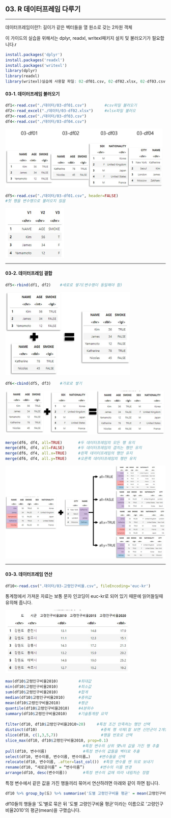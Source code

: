 ## 03. R 데이터프레임 다루기

-----

데이터프레임이란?: 길이가 같은 벡터들을 열 원소로 갖는 2차원 객체

이 가이드의 실습을 위해서는 dplyr, readxl, writexl패키지 설치 및 불러오기가 필요합니다.r

```r
install.packages('dplyr')
install.packages('readxl')
install.packages('writexl')
library(dplyr)
library(readxl)
library(writexl)실습에 사용할 파일: 02-df01.csv, 02-df02.xlsx, 02-df03.csv, 02-df04.csv
```

#### 03-1. 데이터프레임 불러오기

```r
df1<-read.csv("./데이터/03-df01.csv")        #csv파일 불러오기
df2<-read_excel("./데이터/03-df02.xlsx")     #xlsx파일 불러오
df3<-read.csv("./데이터/03-df03.csv")
df4<-read.csv("./데이터/03-df04.csv")
```

<img src="./이미지/2dflist.png" title="" alt="" width="494">

```r
df5<-read.csv("./데이터/03-df01.csv", header=FALSE) 
#첫 행을 변수명으로 불러오지 않음
```

<img src="./이미지/2headerfalse.jpg" title="" alt="" width="185">

-----

#### 03-2. 데이터프레임 결합

```r
df5<-rbind(df1, df2)    #세로로 쌓기(변수명이 동일해야 함)
```

<img title="" src="./이미지/2rbind.png" alt="" width="391">

```r
df6<-cbind(df5, df3)    #가로로 쌓기
```

<img title="" src="./이미지/2rcbind.png" alt="" width="500">

```r
merge(df6, df4, all=TRUE)       #두 데이터프레임의 모든 행 유지
merge(df6, df4, all=FALSE)      #두 데이터프레임의 겹치는 행만 유지
merge(df6, df4, all.x=TRUE)     #왼쪽 데이터프레임의 행만 유지
merge(df6, df4, all.y=TRUE)     #오른쪽 데이터프레임의 행만 유지
```

<img src="./이미지/2rmerge.png" title="" alt="">

-----

#### 03-3. 데이터프레임 연산

``` r
df10<-read.csv(".데이터/03-고령인구비율.csv", fileEncoding='euc-kr')
```

통계청에서 가져온 자료는 보통 문자 인코딩이 euc-kr로 되어 있기 때문에 읽어들일때 유의해 줍니다.

<img title="" src="./이미지/02goryeong.jpg" alt="" width="391">

``` r
max(df10$고령인구비율2010)         #최대값
min(df10$고령인구비율2010)         #최소값
sum(df10$고령인구비율2010)         #합계
median(df10$고령인구비율2010)      #중위값
mean(df10$고령인구비율2010)        #평균
quantile(df10$고령인구비율2010)    #4분위수
summary(df10$고령인구비율2010)     #기술통계량 요약

filter(df10, df10$고령인구비율2010>20)     #특정 조건 만족하는 행만 선택
distinct(df10)                            #중복 행 삭제(잘 보면 신안군이 2개입니다.)
slice(df10, c(1,3,5,7))                   #행을 번호로 선택
slice_max(df10, df10$고령인구비율2010, prop=0.1)
                                  #특정 변수의 상위 몇%의 값을 가진 행 추출
pull(df10, 변수이름)                #특정 변수의 값들을 벡터로 추출
select(df10, 변수이름, 변수이름, 변수이름…)    #변수들을 선택
relocate(df10, 변수이름, .after=last_col())  #특정 변수를 맨 뒤로 보내기
rename(df10, “새로운이름” = “변수이름”)       #변수의 이름 변경
arrange(df10, desc(변수이름))       #특정 변수의 값에 따라 내림차순 정렬 
```

특정 변수에서 같은 값을 가진 행들끼리 묶어서 연산하려면 아래와 같이 하면 됩니다.

``` r
df10 %>% group_by(도) %>% summarise('도별 고령인구비율 평균' = mean(고령인구비율2010))
```
df10들의 행들을 '도'별로 묶은 뒤 '도별 고령인구비율 평균'이라는 이름으로 '고령인구비율2010'의 평균(mean)을 구했습니다.
